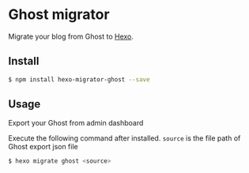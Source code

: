 # Ghost migrator

Migrate your blog from Ghost to [Hexo].

## Install

``` bash
$ npm install hexo-migrator-ghost --save
```

## Usage

Export your Ghost from admin dashboard

Execute the following command after installed. `source` is the file path of Ghost export json file

``` bash
$ hexo migrate ghost <source>
```

[Hexo]: https://hexo.io